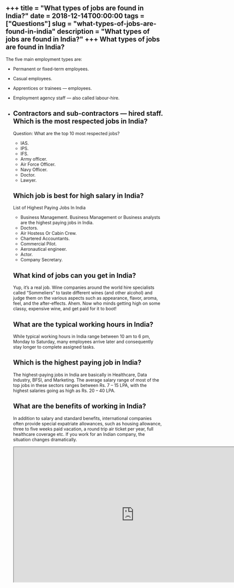 +++
title = "What types of jobs are found in India?"
date = 2018-12-14T00:00:00
tags = ["Questions"]
slug = "what-types-of-jobs-are-found-in-india"
description = "What types of jobs are found in India?"
+++
What types of jobs are found in India?
--------------------------------------

The five main employment types are:

- Permanent or fixed-term employees.
- Casual employees.
- Apprentices or trainees — employees.
- Employment agency staff — also called labour-hire.
- Contractors and sub-contractors — hired staff. Which is the most respected jobs in India?
    ------------------------------------------
    
    Question: What are the top 10 most respected jobs?
    
    
    - IAS.
    - IPS.
    - IFS.
    - Army officer.
    - Air Force Officer.
    - Navy Officer.
    - Doctor.
    - Lawyer.
    
    Which job is best for high salary in India?
    -------------------------------------------
    
    List of Highest Paying Jobs In India
    
    
    - Business Management. Business Management or Business analysts are the highest paying jobs in India.
    - Doctors.
    - Air Hostess Or Cabin Crew.
    - Chartered Accountants.
    - Commercial Pilot.
    - Aeronautical engineer.
    - Actor.
    - Company Secretary.
    
    What kind of jobs can you get in India?
    ---------------------------------------
    
    Yup, it’s a real job. Wine companies around the world hire specialists called “Sommeliers” to taste different wines (and other alcohol) and judge them on the various aspects such as appearance, flavor, aroma, feel, and the after-effects. Ahem. Now who minds getting high on some classy, expensive wine, and get paid for it to boot!
    
    What are the typical working hours in India?
    --------------------------------------------
    
    While typical working hours in India range between 10 am to 6 pm, Monday to Saturday, many employees arrive later and consequently stay longer to complete assigned tasks.
    
    Which is the highest paying job in India?
    -----------------------------------------
    
    The highest-paying jobs in India are basically in Healthcare, Data Industry, BFSI, and Marketing. The average salary range of most of the top jobs in these sectors ranges between Rs. 7 – 15 LPA, with the highest salaries going as high as Rs. 20 – 40 LPA.
    
    What are the benefits of working in India?
    ------------------------------------------
    
    In addition to salary and standard benefits, international companies often provide special expatriate allowances, such as housing allowance, three to five weeks paid vacation, a round trip air ticket per year, full healthcare coverage etc. If you work for an Indian company, the situation changes dramatically.
    
    <iframe allow="accelerometer; autoplay; clipboard-write; encrypted-media; gyroscope; picture-in-picture" allowfullscreen="" class="__youtube_prefs__  epyt-is-override  no-lazyload" data-no-lazy="1" data-origheight="433" data-origwidth="770" data-skipgform_ajax_framebjll="" height="433" id="_ytid_48725" loading="lazy" src="https://www.youtube.com/embed/YdiWTYkY1uY?enablejsapi=1&autoplay=0&cc_load_policy=0&cc_lang_pref=&iv_load_policy=1&loop=0&modestbranding=0&rel=1&fs=1&playsinline=0&autohide=2&theme=dark&color=red&controls=1&" title="YouTube player" width="770"></iframe>